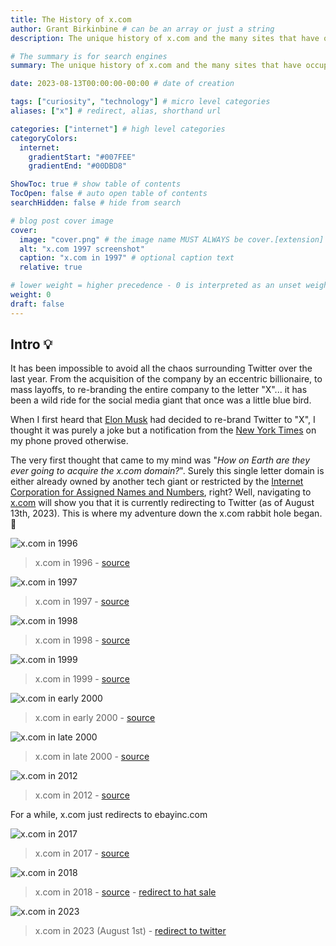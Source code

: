 ```yaml
---
title: The History of x.com
author: Grant Birkinbine # can be an array or just a string
description: The unique history of x.com and the many sites that have occupied its space

# The summary is for search engines
summary: The unique history of x.com and the many sites that have occupied its space

date: 2023-08-13T00:00:00-00:00 # date of creation

tags: ["curiosity", "technology"] # micro level categories
aliases: ["x"] # redirect, alias, shorthand url

categories: ["internet"] # high level categories
categoryColors:
  internet:
    gradientStart: "#007FEE"
    gradientEnd: "#00DBD8"

ShowToc: true # show table of contents
TocOpen: false # auto open table of contents
searchHidden: false # hide from search

# blog post cover image
cover:
  image: "cover.png" # the image name MUST ALWAYS be cover.[extension]
  alt: "x.com 1997 screenshot"
  caption: "x.com in 1997" # optional caption text
  relative: true

# lower weight = higher precedence - 0 is interpreted as an unset weight
weight: 0
draft: false
---
```


## Intro 💡

It has been impossible to avoid all the chaos surrounding Twitter over the last year. From the acquisition of the company by an eccentric billionaire, to mass layoffs, to re-branding the entire company to the letter "X"... it has been a wild ride for the social media giant that once was a little blue bird.

When I first heard that [Elon Musk](https://en.wikipedia.org/wiki/Elon_Musk) had decided to re-brand Twitter to "X", I thought it was purely a joke but a notification from the [New York Times](https://www.nytimes.com/2023/07/24/technology/twitter-x-elon-musk.html?smid=url-share) on my phone proved otherwise.

The very first thought that came to my mind was "_How on Earth are they ever going to acquire the x.com domain?_". Surely this single letter domain is either already owned by another tech giant or restricted by the [Internet Corporation for Assigned Names and Numbers](https://en.wikipedia.org/wiki/ICANN), right? Well, navigating to [x.com](https://x.com) will show you that it is currently redirecting to Twitter (as of August 13th, 2023). This is where my adventure down the x.com rabbit hole began. 🐰

![x.com in 1996](1996.png)

> x.com in 1996 - [source](https://web.archive.org/web/19961219022100/http://x.com/)

![x.com in 1997](cover.png)

> x.com in 1997 - [source](https://web.archive.org/web/19970411224438/http://x.com/)

![x.com in 1998](1998.png)

> x.com in 1998 - [source](https://web.archive.org/web/19981205063857/http://www.x.com/)

![x.com in 1999](1999.png)

> x.com in 1999 - [source](https://web.archive.org/web/19990429170509/http://www.x.com/)

![x.com in early 2000](2000.png)

> x.com in early 2000 - [source](https://web.archive.org/web/20000301000000*/http://www.x.com/)

![x.com in late 2000](2000-2.png)

> x.com in late 2000 - [source](https://web.archive.org/web/20001019043926/http://www.x.com/)

![x.com in 2012](2012.png)

> x.com in 2012 - [source](https://web.archive.org/web/20120629033626/https://www.x.com/)

For a while, x.com just redirects to ebayinc.com

![x.com in 2017](2017.png)

> x.com in 2017 - [source](https://web.archive.org/web/20170731220848/http://x.com/)

![x.com in 2018](2018.png)

> x.com in 2018 - [source](https://web.archive.org/web/20180228174126/http://x.com/) - [redirect to hat sale](https://web.archive.org/web/20180428210848/https://www.boringcompany.com/hat)

![x.com in 2023](2023.png)

> x.com in 2023 (August 1st) - [redirect to twitter](https://web.archive.org/web/20230801001017/http://x.com/)
